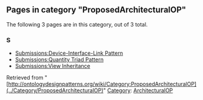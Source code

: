 ## Pages in category "ProposedArchitecturalOP"


The following 3 pages are in this category, out of 3 total.


### S


* [Submissions:Device-Interface-Link Pattern](../Submissions/Device-Interface-Link_Pattern "Submissions:Device-Interface-Link Pattern")
* [Submissions:Quantity Triad Pattern](../Submissions/Quantity_Triad_Pattern "Submissions:Quantity Triad Pattern")
* [Submissions:View Inheritance](../Submissions/View_Inheritance "Submissions:View Inheritance")



Retrieved from "[http://ontologydesignpatterns.org/wiki/Category:ProposedArchitecturalOP](../Category/ProposedArchitecturalOP)"
 [Category](http://ontologydesignpatterns.org/wiki/Special:Categories "Special:Categories"): [ArchitecturalOP](../Category/ArchitecturalOP "Category:ArchitecturalOP")